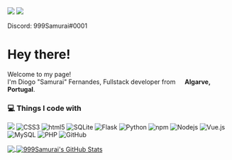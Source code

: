 <a>
  <img src="https://img.shields.io/badge/linkedin-%230077B5.svg?&style=for-the-badge&logo=linkedin&logoColor=white">
</a>
<a>
  <img src="https://img.shields.io/badge/999Samurai#0001-7289DA?style=for-the-badge&logo=discord&logoColor=white">
</a>

Discord: 999Samurai#0001

# Hey there!

<p>Welcome to my page! </br> I'm Diogo "Samurai" Fernandes, Fullstack developer from <img src="https://image.flaticon.com/icons/svg/197/197463.svg" width="13"/> <b>Algarve, Portugal</b>. </p>

<h3>💻 Things I code with</h3>
<p>
  <img src="https://img.shields.io/badge/javascript-%23F7DF1E.svg?&style=for-the-badge&logo=javascript&logoColor=black" />
  <img alt="CSS3" src="https://img.shields.io/badge/css3%20-%231572B6.svg?&style=for-the-badge&logo=css3&logoColor=white" />
  <img alt="html5" src="https://img.shields.io/badge/html5%20-%23E34F26.svg?&style=for-the-badge&logo=html5&logoColor=white" />
  <img alt="SQLite" src="https://img.shields.io/badge/sqlite-%2307405e.svg?&style=for-the-badge&logo=sqlite&logoColor=white" />
  <img alt="Flask" src="https://img.shields.io/badge/flask%20-%23000.svg?&style=for-the-badge&logo=flask&logoColor=white"/>
  <img alt="Python" src="https://img.shields.io/badge/python%20-%2314354C.svg?&style=for-the-badge&logo=python&logoColor=white"/>
  <img alt="npm" src="https://img.shields.io/badge/npm%20-%2343853D.svg?&style=for-the-badge&logo=npm&logoColor=white" /> 
  <img alt="Nodejs" src="https://img.shields.io/badge/node.js%20-%2343853D.svg?&style=for-the-badge&logo=node.js&logoColor=white" />
  <img alt="Vue.js" src="https://img.shields.io/badge/vuejs%20-%2335495e.svg?&style=for-the-badge&logo=vue.js&logoColor=%234FC08D" />
  <img alt="MySQL" src="https://img.shields.io/badge/mysql-%2300f.svg?&style=for-the-badge&logo=mysql&logoColor=white" />
  <img alt="PHP" src="https://img.shields.io/badge/php-%23777BB4.svg?&style=for-the-badge&logo=php&logoColor=white" />
  <img alt="GitHub" src="https://img.shields.io/badge/github-%23100000.svg?&style=for-the-badge&logo=github&logoColor=white" />
</p>

<a href="https://github.com/999Samurai">
  <img align="center" src="https://github-readme-stats.vercel.app/api/top-langs/?username=999Samurai&hide=html&langs_count=3&title_color=ffffff&text_color=c9cacc&icon_color=1C9EE3&bg_color=1d1f21" />
</a>
<a href="https://github.com/999Samurai">
  <img align="center" src="https://github-readme-stats.vercel.app/api?username=999Samurai&show_icons=true&line_height=27&count_private=true&title_color=ffffff&text_color=c9cacc&icon_color=1C9EE3&bg_color=1d1f21" alt="999Samurai's GitHub Stats" />
</a>
